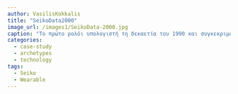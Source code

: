 ```yaml
---
author: VasilisKokkalis
title: "SeikoData2000"
image_url: /images1/SeikoData-2000.jpg
caption: "Το πρώτο ρολόι υπολογιστή τη δεκαετία του 1990 και συγκεκριμένα το 1983.Το SeikoData-2000 λειτουργούσε σαν μια μινιατούρα συσκευή αποθήκευσης δεδομένων τοποθετημένη στον καρπό. Για την εισαγωγή δεδομένων, ο χρήστης τα τοποθετούσε σε ένα ειδικό πληκτρολόγιο που μετέφερε τις πληκτρολογήσεις tip-tap στη μνήμη του Data 2000 μέσω μαγνητικών παλμών. Στη συνέχεια, ο χρήστης μπορούσε να δει τα δεδομένα στην οθόνη 4x10 χαρακτήρων του ρολογιού ανά πάσα στιγμή."
categories:
  - case-study
  - archetypes
  - technology
tags:
  - Seiko
  - Wearable
---
```




